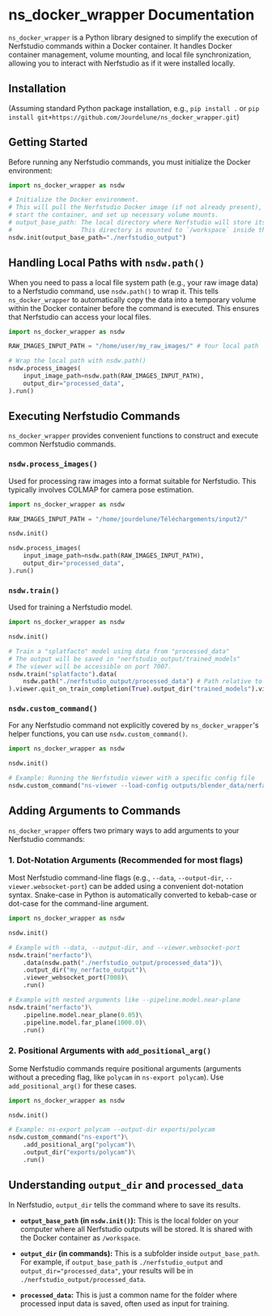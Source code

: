 # ns_docker_wrapper Documentation

`ns_docker_wrapper` is a Python library designed to simplify the execution of Nerfstudio commands within a Docker container. It handles Docker container management, volume mounting, and local file synchronization, allowing you to interact with Nerfstudio as if it were installed locally.

## Installation

(Assuming standard Python package installation, e.g., `pip install .` or `pip install git+https://github.com/Jourdelune/ns_docker_wrapper.git`)

## Getting Started

Before running any Nerfstudio commands, you must initialize the Docker environment:

```python
import ns_docker_wrapper as nsdw

# Initialize the Docker environment.
# This will pull the Nerfstudio Docker image (if not already present),
# start the container, and set up necessary volume mounts.
# output_base_path: The local directory where Nerfstudio will store its outputs.
#                   This directory is mounted to `/workspace` inside the Docker container.
nsdw.init(output_base_path="./nerfstudio_output")
```

## Handling Local Paths with `nsdw.path()`

When you need to pass a local file system path (e.g., your raw image data) to a Nerfstudio command, use `nsdw.path()` to wrap it. This tells `ns_docker_wrapper` to automatically copy the data into a temporary volume within the Docker container before the command is executed. This ensures that Nerfstudio can access your local files.

```python
import ns_docker_wrapper as nsdw

RAW_IMAGES_INPUT_PATH = "/home/user/my_raw_images/" # Your local path

# Wrap the local path with nsdw.path()
nsdw.process_images(
    input_image_path=nsdw.path(RAW_IMAGES_INPUT_PATH),
    output_dir="processed_data",
).run()
```

## Executing Nerfstudio Commands

`ns_docker_wrapper` provides convenient functions to construct and execute common Nerfstudio commands.

### `nsdw.process_images()`

Used for processing raw images into a format suitable for Nerfstudio. This typically involves COLMAP for camera pose estimation.

```python
import ns_docker_wrapper as nsdw

RAW_IMAGES_INPUT_PATH = "/home/jourdelune/Téléchargements/input2/"

nsdw.init()

nsdw.process_images(
    input_image_path=nsdw.path(RAW_IMAGES_INPUT_PATH),
    output_dir="processed_data",
).run()
```

### `nsdw.train()`

Used for training a Nerfstudio model.

```python
import ns_docker_wrapper as nsdw

nsdw.init()

# Train a "splatfacto" model using data from "processed_data"
# The output will be saved in "nerfstudio_output/trained_models"
# The viewer will be accessible on port 7007.
nsdw.train("splatfacto").data(
    nsdw.path("./nerfstudio_output/processed_data") # Path relative to output_base_path
).viewer.quit_on_train_completion(True).output_dir("trained_models").viewer_websocket_port(7007).run()
```

### `nsdw.custom_command()`

For any Nerfstudio command not explicitly covered by `ns_docker_wrapper`'s helper functions, you can use `nsdw.custom_command()`.

```python
import ns_docker_wrapper as nsdw

nsdw.init()

# Example: Running the Nerfstudio viewer with a specific config file
nsdw.custom_command("ns-viewer --load-config outputs/blender_data/nerfacto/2023-01-01_120000/config.yml").run()
```

## Adding Arguments to Commands

`ns_docker_wrapper` offers two primary ways to add arguments to your Nerfstudio commands:

### 1. Dot-Notation Arguments (Recommended for most flags)

Most Nerfstudio command-line flags (e.g., `--data`, `--output-dir`, `--viewer.websocket-port`) can be added using a convenient dot-notation syntax. Snake-case in Python is automatically converted to kebab-case or dot-case for the command-line argument.

```python
import ns_docker_wrapper as nsdw

nsdw.init()

# Example with --data, --output-dir, and --viewer.websocket-port
nsdw.train("nerfacto")\
    .data(nsdw.path("./nerfstudio_output/processed_data"))\
    .output_dir("my_nerfacto_output")\
    .viewer_websocket_port(7008)\
    .run()

# Example with nested arguments like --pipeline.model.near-plane
nsdw.train("nerfacto")\
    .pipeline.model.near_plane(0.05)\
    .pipeline.model.far_plane(1000.0)\
    .run()
```

### 2. Positional Arguments with `add_positional_arg()`

Some Nerfstudio commands require positional arguments (arguments without a preceding flag, like `polycam` in `ns-export polycam`). Use `add_positional_arg()` for these cases.

```python
import ns_docker_wrapper as nsdw

nsdw.init()

# Example: ns-export polycam --output-dir exports/polycam
nsdw.custom_command("ns-export")\
    .add_positional_arg("polycam")\
    .output_dir("exports/polycam")\
    .run()
```

## Understanding `output_dir` and `processed_data`

In Nerfstudio, `output_dir` tells the command where to save its results.

- **`output_base_path` (in `nsdw.init()`):** This is the local folder on your computer where all Nerfstudio outputs will be stored. It is shared with the Docker container as `/workspace`.

- **`output_dir` (in commands):** This is a subfolder inside `output_base_path`. For example, if `output_base_path` is `./nerfstudio_output` and `output_dir="processed_data"`, your results will be in `./nerfstudio_output/processed_data`.

- **`processed_data`:** This is just a common name for the folder where processed input data is saved, often used as input for training.
